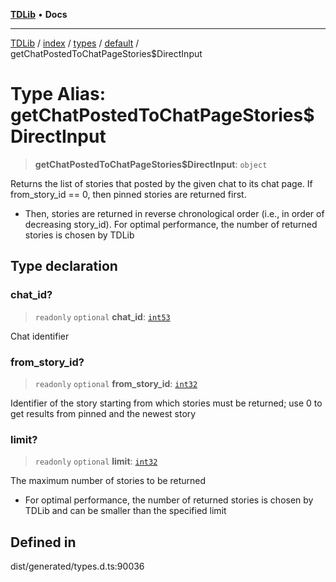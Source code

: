 [**TDLib**](../../../../../../README.md) • **Docs**

***

[TDLib](../../../../../../modules.md) / [index](../../../../../README.md) / [types](../../../README.md) / [default](../README.md) / getChatPostedToChatPageStories$DirectInput

# Type Alias: getChatPostedToChatPageStories$DirectInput

> **getChatPostedToChatPageStories$DirectInput**: `object`

Returns the list of stories that posted by the given chat to its chat page. If from_story_id == 0, then pinned stories are returned first.

- Then, stories are returned in reverse chronological order (i.e., in order of decreasing story_id). For optimal performance, the number of returned stories is chosen by TDLib

## Type declaration

### chat\_id?

> `readonly` `optional` **chat\_id**: [`int53`](int53.md)

Chat identifier

### from\_story\_id?

> `readonly` `optional` **from\_story\_id**: [`int32`](int32.md)

Identifier of the story starting from which stories must be returned; use 0 to get results from pinned and the newest story

### limit?

> `readonly` `optional` **limit**: [`int32`](int32.md)

The maximum number of stories to be returned

- For optimal performance, the number of returned stories is chosen by TDLib and can be smaller than the specified limit

## Defined in

dist/generated/types.d.ts:90036
